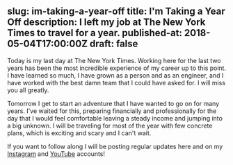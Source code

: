 slug: im-taking-a-year-off
title: I'm Taking a Year Off
description: I left my job at The New York Times to travel for a year.
published-at: 2018-05-04T17:00:00Z
draft: false
---
Today is my last day at The New York Times. Working here for the last two years
has been the most incredible experience of my career up to this point. I have
learned so much, I have grown as a person and as an engineer, and I have worked
with the best damn team that I could have asked for. I will miss you all
greatly.

Tomorrow I get to start an adventure that I have wanted to go on for many years.
I've waited for this, preparing financially and professionally for the day that
I would feel comfortable leaving a steady income and jumping into a big unknown.
I will be traveling for most of the year with few concrete plans, which is
exciting and scary and I can't wait.

If you want to follow along I will be posting regular updates here and on my <a
href='https://www.instagram.com/brianfoshee/'>Instagram</a> and <a
href='https://www.youtube.com/channel/UCCnxocnbh74guQll8yqWGUA'>YouTube</a>
accounts!
